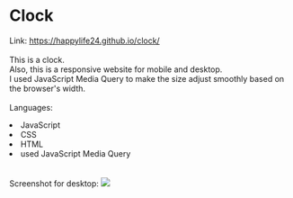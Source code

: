 # Clock 


Link: https://happylife24.github.io/clock/
<br>
<br>
This is a clock.
<br>
Also, this is a responsive website for mobile and desktop.
<br>
I used JavaScript Media Query to make the size adjust smoothly based on the browser's width.
<br>
<br>
Languages:
<li>JavaScript</li>
<li>CSS</li>
<li>HTML</li>
<li>used JavaScript Media Query</li>
<br>
<br>
Screenshot for desktop:
<img src="https://github.com/happylife24/clock/assets/124482174/d0b3c346-2dc9-42bf-bd65-ea09c15c0152">
<br>
<br>


